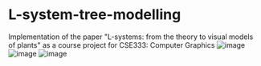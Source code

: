 # L-system-tree-modelling
Implementation of the paper "L-systems: from the theory to visual models of plants" as a course project for CSE333: Computer Graphics
![image](https://github.com/Prakhar-Gupta-03/L-system-tree-modelling/assets/108022785/96a1b434-2a41-445d-a04e-070a7de3210a)
![image](https://github.com/Prakhar-Gupta-03/L-system-tree-modelling/assets/108022785/ee5444d5-4106-4e36-8e00-9554cafe063f)
![image](https://github.com/Prakhar-Gupta-03/L-system-tree-modelling/assets/108022785/02e2dfc1-a1c9-4aa4-a7c3-560aa353f4c7)
